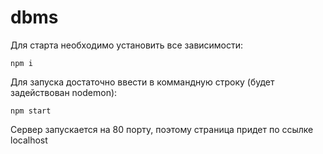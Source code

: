 # dbms
Для старта необходимо установить все зависимости:

`npm i`

Для запуска достаточно ввести в коммандную строку (будет задействован nodemon):

`npm start`

Сервер запускается на 80 порту, поэтому страница придет по ссылке localhost
